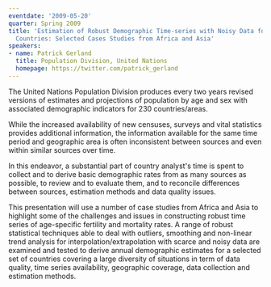 ```yaml
---
eventdate: '2009-05-20'
quarter: Spring 2009
title: 'Estimation of Robust Demographic Time-series with Noisy Data for Developing
  Countries: Selected Cases Studies from Africa and Asia'
speakers:
- name: Patrick Gerland
  title: Population Division, United Nations
  homepage: https://twitter.com/patrick_gerland
---
```

The United Nations Population Division produces every two years revised versions of estimates and projections of population by age and sex with associated demographic indicators for 230 countries/areas. 

While the increased availability of new censuses, surveys and vital statistics provides additional information, the information available for the same time period and geographic area is often inconsistent between sources and even within similar sources over time. 

In this endeavor, a substantial part of country analyst's time is spent to collect and to derive basic demographic rates from as many sources as possible, to review and to evaluate them, and to reconcile differences between sources, estimation methods and data quality issues. 

This presentation will use a number of case studies from Africa and Asia to highlight some of the challenges and issues in constructing robust time series of age-specific fertility and mortality rates. A range of robust statistical techniques able to deal with outliers, smoothing and non-linear trend analysis for interpolation/extrapolation with scarce and noisy data are examined and tested to derive annual demographic estimates for a selected set of countries covering a large diversity of situations in term of data quality, time series availability, geographic coverage, data collection and estimation methods.
